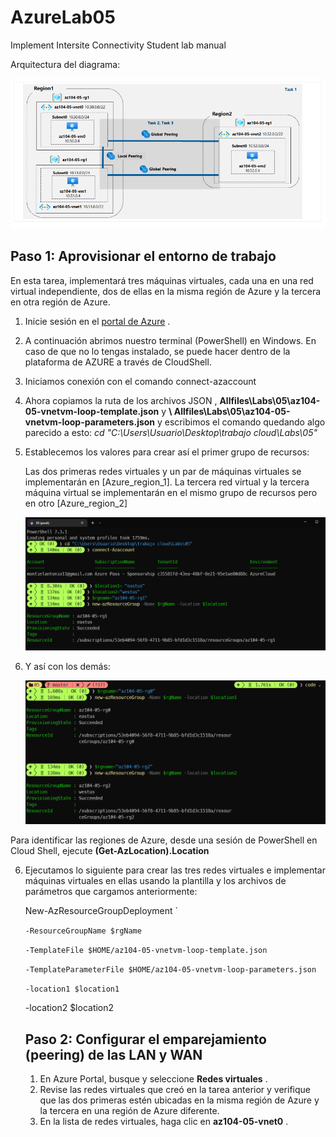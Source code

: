 # AzureLab05
Implement Intersite Connectivity Student lab manual

Arquitectura del diagrama:

![](img/img1.png)

## **Paso 1: Aprovisionar el entorno de trabajo**

En esta tarea, implementará tres máquinas virtuales, cada una en una red virtual independiente, dos de ellas en la misma región de Azure y la tercera en otra región de Azure.

1. Inicie sesión en el [portal de Azure](https://portal.azure.com/) .

2. A continuación abrimos nuestro terminal (PowerShell) en Windows. En caso de que no lo tengas instalado, se puede hacer dentro de la plataforma de AZURE a través de CloudShell.

3. Iniciamos conexión con el comando connect-azaccount

4. Ahora copiamos la ruta de los archivos JSON ,  **Allfiles\Labs\05\az104-05-vnetvm-loop-template.json** y **\ Allfiles\Labs\05\az104-05-vnetvm-loop-parameters.json** y escribimos el comando quedando algo parecido a esto: *cd "C:\Users\Usuario\Desktop\trabajo cloud\Labs\05"*

5. Establecemos los valores para crear así el primer grupo de recursos:

   Las dos primeras redes virtuales y un par de máquinas virtuales se implementarán en [Azure_region_1]. La tercera red virtual y la tercera máquina virtual se implementarán en el mismo grupo de recursos pero en otro [Azure_region_2]

   ![](img/img2.png)

6. Y así con los demás:

   ![](img/img3.png)

Para identificar las regiones de Azure, desde una sesión de PowerShell en Cloud Shell, ejecute **(Get-AzLocation).Location**

6. Ejecutamos lo siguiente para crear las tres redes virtuales e implementar máquinas virtuales en ellas usando la plantilla y los archivos de parámetros que cargamos anteriormente:

   New-AzResourceGroupDeployment `

    `-ResourceGroupName $rgName `

    `-TemplateFile $HOME/az104-05-vnetvm-loop-template.json `

    `-TemplateParameterFile $HOME/az104-05-vnetvm-loop-parameters.json  `

   `-location1 $location1` 

   -location2 $location2

   

   ## Paso 2: Configurar el emparejamiento (peering) de las LAN y WAN

   1. En Azure Portal, busque y seleccione **Redes virtuales** .
   2. Revise las redes virtuales que creó en la tarea anterior y verifique que las dos primeras estén ubicadas en la misma región de Azure y la tercera en una región de Azure diferente.
   3. En la lista de redes virtuales, haga clic en **az104-05-vnet0** .


